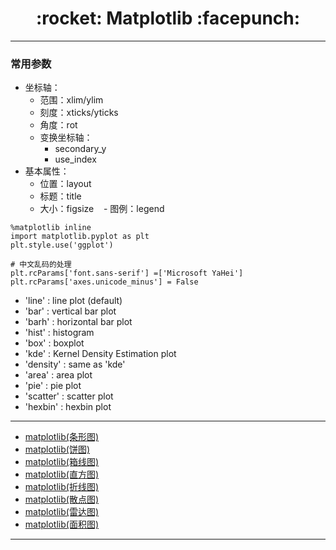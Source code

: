<h1 align = "center">:rocket: Matplotlib :facepunch:</h1>

---
### 常用参数
- 坐标轴：
    - 范围：xlim/ylim
    - 刻度：xticks/yticks
    - 角度：rot
    - 变换坐标轴：
        - secondary_y
        - use_index
- 基本属性：
    - 位置：layout
    - 标题：title
    - 大小：figsize
    - 图例：legend
```
%matplotlib inline
import matplotlib.pyplot as plt
plt.style.use('ggplot')

# 中文乱码的处理
plt.rcParams['font.sans-serif'] =['Microsoft YaHei']
plt.rcParams['axes.unicode_minus'] = False
```

- 'line' : line plot (default)
- 'bar' : vertical bar plot
- 'barh' : horizontal bar plot
- 'hist' : histogram
- 'box' : boxplot
- 'kde' : Kernel Density Estimation plot
- 'density' : same as 'kde'
- 'area' : area plot
- 'pie' : pie plot
- 'scatter' : scatter plot
- 'hexbin' : hexbin plot


---
- [matplotlib(条形图)][1]
- [matplotlib(饼图)][2]
- [matplotlib(箱线图)][3]
- [matplotlib(直方图)][4]
- [matplotlib(折线图)][5]
- [matplotlib(散点图)][6]
- [matplotlib(雷达图)][7]
- [matplotlib(面积图)][8]


---
[1]: https://mp.weixin.qq.com/s?__biz=MzIxNjA2ODUzNg==&mid=2651435778&idx=1&sn=df430bcbaf2b285b47bdaf3fa6168405&chksm=8c73abd5bb0422c3c1b15639d63eb8677163a54f314059959edbe5340a19411ac8fcdd4f0f61&scene=21#wechat_redirect
[2]: https://mp.weixin.qq.com/s?__biz=MzIxNjA2ODUzNg==&mid=2651435782&idx=1&sn=56283c740c5f7b091abbde874061ece6&chksm=8c73abd1bb0422c720915adc56cc21b46a3433526946e82357f01799c0c6bc954bc756f42122&scene=21#wechat_redirect
[3]: https://mp.weixin.qq.com/s?__biz=MzIxNjA2ODUzNg==&mid=2651435787&idx=1&sn=f79ba08a1a0da7574fdf9fde4376b697&chksm=8c73abdcbb0422ca0f5ccc76e67032c13cc0c960ba921449b8c0da8bf55c0deb1b353c06ee63&scene=21#wechat_redirect
[4]: https://mp.weixin.qq.com/s?__biz=MzIxNjA2ODUzNg==&mid=2651435794&idx=1&sn=7dc745b1c4a732af1a05fdc7fb008f26&chksm=8c73abc5bb0422d35468036de663bb62abfaf04aca9224af0b5f028f3febf78b5c3f876733a4&scene=21#wechat_redirect
[5]: https://mp.weixin.qq.com/s?__biz=MzIxNjA2ODUzNg==&mid=2651435807&idx=1&sn=788a8baee32b69ad181a06557642ed2a&chksm=8c73abc8bb0422de3319686c3ea8b8fcc8bf9786e4ece52d063afe54ecbdcfa230623dfeb4b1&scene=21#wechat_redirect
[6]: https://mp.weixin.qq.com/s?__biz=MzIxNjA2ODUzNg==&mid=2651435814&idx=1&sn=c12e3113023f05e0cfafe637401923d6&chksm=8c73abf1bb0422e7c86f30de8249d53ed4b7d1be6bf7f52abc26d28985b40a48e330176d4d4b&scene=21#wechat_redirect
[7]: https://mp.weixin.qq.com/s/FnKnDk_e6PzVxyiJkyrnpg
[8]: https://mp.weixin.qq.com/s/neQTcJhTCl60vDOaHcElHQ
